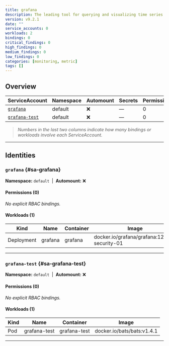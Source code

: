 ```yaml
---
title: grafana
description: The leading tool for querying and visualizing time series and metrics.
version: v9.2.1
date: ""
service_accounts: 0
workloads: 2
bindings: 0
critical_findings: 0
high_findings: 0
medium_findings: 0
low_findings: 0
categories: [monitoring, metric]
tags: []
---
```


## Overview

| ServiceAccount                     | Namespace | Automount | Secrets | Permissions | Workloads |
| ---------------------------------- | --------- | --------- | ------- | ----------- | --------- |
| [`grafana`](#sa-grafana)           | default   | ❌        | —       | 0           | 1         |
| [`grafana-test`](#sa-grafana-test) | default   | ❌        | —       | 0           | 1         |

> _Numbers in the last two columns indicate how many bindings or workloads involve each ServiceAccount._

---

## Identities

### `grafana` {#sa-grafana}

**Namespace:** `default` &nbsp;|&nbsp; **Automount:** ❌

#### Permissions (0)

_No explicit RBAC bindings._

#### Workloads (1)

| Kind       | Name    | Container | Image                                        |
| ---------- | ------- | --------- | -------------------------------------------- |
| Deployment | grafana | grafana   | docker.io/grafana/grafana:12.0.0-security-01 |

---

### `grafana-test` {#sa-grafana-test}

**Namespace:** `default` &nbsp;|&nbsp; **Automount:** ❌

#### Permissions (0)

_No explicit RBAC bindings._

#### Workloads (1)

| Kind | Name         | Container    | Image                      |
| ---- | ------------ | ------------ | -------------------------- |
| Pod  | grafana-test | grafana-test | docker.io/bats/bats:v1.4.1 |

---

